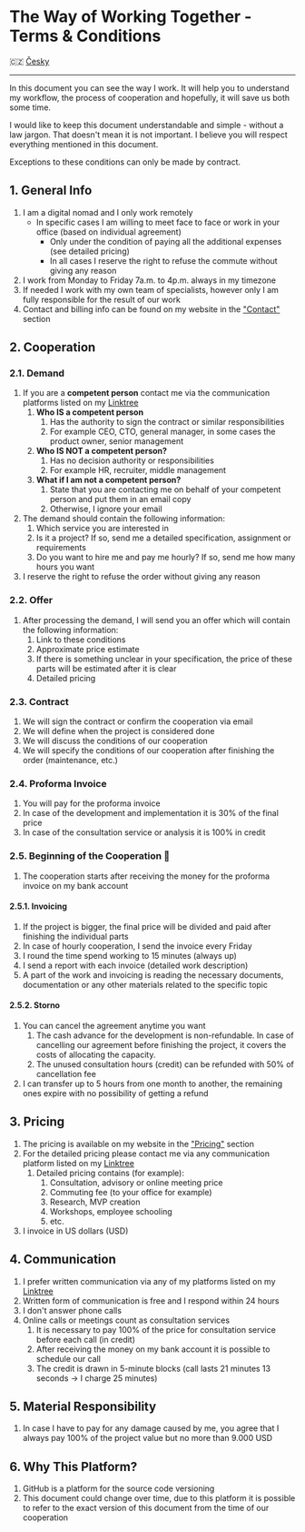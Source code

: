 # The Way of Working Together - Terms & Conditions

🇨🇿 [Česky](../cz/JAK_SPOLUPRACOVAT.md)

---

In this document you can see the way I work. It will help you to understand my workflow, the process of cooperation and hopefully, it will save us both some time.

I would like to keep this document understandable and simple - without a law jargon. That doesn't mean it is not important. I believe you will respect everything mentioned in this document.

Exceptions to these conditions can only be made by contract.

## 1. General Info

1. I am a digital nomad and I only work remotely
    - In specific cases I am willing to meet face to face or work in your office (based on individual agreement)
        - Only under the condition of paying all the additional expenses (see detailed pricing)
        - In all cases I reserve the right to refuse the commute without giving any reason
2. I work from Monday to Friday 7a.m. to 4p.m. always in my timezone
3. If needed I work with my own team of specialists, however only I am fully responsible for the result of our work
4. Contact and billing info can be found on my website in the ["Contact"](https://stefanprokop.dev/#contact) section

## 2. Cooperation

### 2.1. Demand

1. If you are a **competent person** contact me via the communication platforms listed on my [Linktree](https://linktr.ee/stefanprokopdev)
    1. **Who IS a competent person**
        1. Has the authority to sign the contract or similar responsibilities
        2. For example CEO, CTO, general manager, in some cases the product owner, senior management
    2. **Who IS NOT a competent person?**
        1. Has no decision authority or responsibilities
        2. For example HR, recruiter, middle management
    3. **What if I am not a competent person?**
        1. State that you are contacting me on behalf of your competent person and put them in an email copy
        2. Otherwise, I ignore your email
2. The demand should contain the following information:
    1. Which service you are interested in
    2. Is it a project? If so, send me a detailed specification, assignment or requirements
    3. Do you want to hire me and pay me hourly? If so, send me how many hours you want
3. I reserve the right to refuse the order without giving any reason

### 2.2. Offer

1. After processing the demand, I will send you an offer which will contain the following information:
    1. Link to these conditions
    2. Approximate price estimate
    3. If there is something unclear in your specification, the price of these parts will be estimated after it is clear
    4. Detailed pricing

### 2.3. Contract

1. We will sign the contract or confirm the cooperation via email
2. We will define when the project is considered done
3. We will discuss the conditions of our cooperation
4. We will specify the conditions of our cooperation after finishing the order (maintenance, etc.)

### 2.4. Proforma Invoice

1. You will pay for the proforma invoice
2. In case of the development and implementation it is 30% of the final price
3. In case of the consultation service or analysis it is 100% in credit

### 2.5. Beginning of the Cooperation :tada:

1. The cooperation starts after receiving the money for the proforma invoice on my bank account

#### 2.5.1. Invoicing

1. If the project is bigger, the final price will be divided and paid after finishing the individual parts
2. In case of hourly cooperation, I send the invoice every Friday
3. I round the time spend working to 15 minutes (always up)
4. I send a report with each invoice (detailed work description)
5. A part of the work and invoicing is reading the necessary documents, documentation or any other materials related to the specific topic

#### 2.5.2. Storno

1. You can cancel the agreement anytime you want
    1. The cash advance for the development is non-refundable. In case of cancelling our agreement before finishing the project, it covers the costs of allocating the capacity.
    2. The unused consultation hours (credit) can be refunded with 50% of cancellation fee
2. I can transfer up to 5 hours from one month to another, the remaining ones expire with no possibility of getting a refund

## 3. Pricing

1. The pricing is available on my website in the ["Pricing"](https://stefanprokop.dev/#pricing) section
2. For the detailed pricing please contact me via any communication platform listed on my [Linktree](https://linktr.ee/stefanprokopdev)
    1. Detailed pricing contains (for example):
        1. Consultation, advisory or online meeting price
        2. Commuting fee (to your office for example)
        3. Research, MVP creation
        4. Workshops, employee schooling
        5. etc.
3. I invoice in US dollars (USD)

## 4. Communication

1. I prefer written communication via any of my platforms listed on my [Linktree](https://linktr.ee/stefanprokopdev)
2. Written form of communication is free and I respond within 24 hours
3. I don't answer phone calls
4. Online calls or meetings count as consultation services
    1. It is necessary to pay 100% of the price for consultation service before each call (in credit)
    2. After receiving the money on my bank account it is possible to schedule our call
    3. The credit is drawn in 5-minute blocks (call lasts 21 minutes 13 seconds -> I charge 25 minutes)

## 5. Material Responsibility

1. In case I have to pay for any damage caused by me, you agree that I always pay 100% of the project value but no more than 9.000 USD

## 6. Why This Platform?

1. GitHub is a platform for the source code versioning
2. This document could change over time, due to this platform it is possible to refer to the exact version of this document from the time of our cooperation
